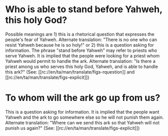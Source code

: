 # Who is able to stand before Yahweh, this holy God?

Possible meanings are 1) this is a rhetorical question that expresses the people's fear of Yahweh. Alternate translation: "There is no one who can resist Yahweh because he is so holy!" or 2) this is a question asking for information. The phrase "stand before Yahweh" may refer to priests who serve Yahweh. It is implied that the people were looking for a priest whom Yahweh would permit to handle the ark. Alternate translation: "Is there a priest among us who serves this holy God, Yahweh, and is able to handle this ark?" (See: [[rc://en/ta/man/translate/figs-rquestion]] and [[rc://en/ta/man/translate/figs-explicit]])

# To whom will the ark go up from us?

This is a question asking for information. It is implied that the people want Yahweh and the ark to go somewhere else so he will not punish them again. Alternate translation: "Where can we send this ark so that Yahweh will not punish us again?" (See: [[rc://en/ta/man/translate/figs-explicit]])

